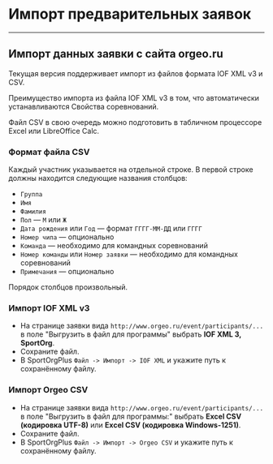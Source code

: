 # Импорт предварительных заявок

---

## Импорт данных заявки с сайта orgeo.ru

Текущая версия поддерживает импорт из файлов формата IOF XML v3 и CSV.

Преимущество импорта из файла IOF XML v3 в том,
что автоматически устанавливаются Свойства соревнований.

Файл CSV в свою очередь можно подготовить в табличном процессоре Excel или LibreOffice Calc.

### Формат файла CSV

Каждый участник указывается на отдельной строке.
В первой строке должны находится следующие названия столбцов:

- `Группа`
- `Имя`
- `Фамилия`
- `Пол` — `М` или `Ж`
- `Дата рождения` или `Год` — формат `ГГГГ-ММ-ДД` или `ГГГГ`
- `Номер чипа` — опционально
- `Команда` — необходимо для командных соревнований
- `Номер команды` или `Номер заявки` — необходимо для командных соревнований
- `Примечания` — опционально

Порядок столбцов произвольный.

### Импорт IOF XML v3

- На странице заявки вида `http://www.orgeo.ru/event/participants/...` в поле "Выгрузить в файл для программы"
выбрать **IOF XML 3, SportOrg**.
- Сохраните файл.
- В SportOrgPlus `Файл -> Импорт -> IOF XML` и укажите путь к сохранённому файлу.

### Импорт Orgeo CSV

- На странице заявки вида `http://www.orgeo.ru/event/participants/...` в поле "Выгрузить в файл для программы:"
выбрать **Excel CSV (кодировка UTF-8)** или **Excel CSV (кодировка Windows-1251)**.
- Сохраните файл.
- В SportOrgPlus `Файл -> Импорт -> Orgeo CSV` и укажите путь к сохранённому файлу.

